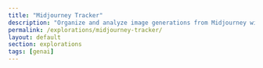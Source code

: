 ```yaml
---
title: "Midjourney Tracker"
description: "Organize and analyze image generations from Midjourney with metadata, tagging, and image download tools."
permalink: /explorations/midjourney-tracker/
layout: default
section: explorations
tags: [genai]
---
```

